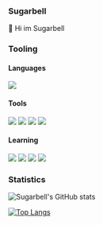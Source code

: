 ### Sugarbell
👋 Hi im Sugarbell
### Tooling
#### Languages


![](https://img.shields.io/badge/python-3776ab?style=for-the-badge&logo=python&logoColor=white)



#### Tools 
![](https://img.shields.io/badge/discord-7289da?style=for-the-badge&logo=discord&logoColor=white)
![](https://img.shields.io/badge/flask-000000?style=for-the-badge&logo=flask&logoColor=white)
![](https://img.shields.io/badge/microsoftonenote-7719aa?style=for-the-badge&logo=microsoftonenote&logoColor=white)
![](https://img.shields.io/badge/telegram-26a5e4?style=for-the-badge&logo=telegram&logoColor=white)

#### Learning 
![](https://img.shields.io/badge/html-e34f26?style=for-the-badge&logo=html&logoColor=white)
![](https://img.shields.io/badge/css3-1572b6?style=for-the-badge&logo=css3&logoColor=white)
![](https://img.shields.io/badge/javascript-f7df1e?style=for-the-badge&logo=javascript&logoColor=white)
![](https://img.shields.io/badge/python-3776ab?style=for-the-badge&logo=python&logoColor=white)

### Statistics
![Sugarbell's GitHub stats](https://github-readme-stats.vercel.app/api?username=TaprisSugarbell&show_icons=true&theme=tokyonight)

[![Top Langs](https://github-readme-stats.vercel.app/api/top-langs/?username=TaprisSugarbell)](https://github.com/anuraghazra/github-readme-stats)


